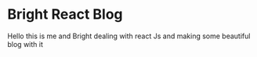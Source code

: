 # Bright React Blog
Hello this is me and Bright dealing with react Js and making some beautiful blog with it 

